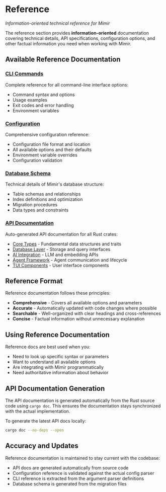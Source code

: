 # Reference

*Information-oriented technical reference for Mimir*

The reference section provides **information-oriented** documentation covering technical details, API specifications, configuration options, and other factual information you need when working with Mimir.

## Available Reference Documentation

### [CLI Commands](./cli-commands.md)
Complete reference for all command-line interface options:
- Command syntax and options
- Usage examples
- Exit codes and error handling
- Environment variables

### [Configuration](./configuration.md)
Comprehensive configuration reference:
- Configuration file format and location
- All available options and their defaults
- Environment variable overrides
- Configuration validation

### [Database Schema](./database-schema.md)
Technical details of Mimir's database structure:
- Table schemas and relationships
- Index definitions and optimization
- Migration procedures
- Data types and constraints

### [API Documentation](./api/README.md)
Auto-generated API documentation for all Rust crates:
- [Core Types](./api/core.md) - Fundamental data structures and traits
- [Database Layer](./api/database.md) - Storage and query interfaces
- [AI Integration](./api/ai.md) - LLM and embedding APIs
- [Agent Framework](./api/agents.md) - Agent communication and lifecycle
- [TUI Components](./api/tui.md) - User interface components

## Reference Format

Reference documentation follows these principles:
- **Comprehensive** - Covers all available options and parameters
- **Accurate** - Automatically updated with code changes where possible
- **Searchable** - Well-organized with clear headings and cross-references
- **Concise** - Factual information without unnecessary explanation

## Using Reference Documentation

Reference docs are best used when you:
- Need to look up specific syntax or parameters
- Want to understand all available options
- Are integrating with Mimir programmatically
- Need authoritative information about behavior

## API Documentation Generation

The API documentation is generated automatically from the Rust source code using `cargo doc`. This ensures the documentation stays synchronized with the actual implementation.

To generate the latest API docs locally:

```bash
cargo doc --no-deps --open
```

## Accuracy and Updates

Reference documentation is maintained to stay current with the codebase:
- API docs are generated automatically from source code
- Configuration reference is validated against the actual config parser
- CLI reference is extracted from the argument parser definitions
- Database schema is generated from the migration files
